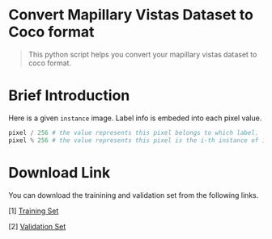 # Convert Mapillary Vistas Dataset to Coco format

> This python script helps you convert your mapillary vistas dataset to coco format.

# Brief Introduction

Here is a given `instance` image. Label info is embeded into each pixel value.

```python
pixel / 256 # the value represents this pixel belongs to which label.
pixel % 256 # the value represents this pixel is the i-th instance of its label.
```

# Download Link

You can download the trainining and validation set from the following links.

[1] [Training Set](https://drive.google.com/file/d/1JFJGM1fMB07fvdgRXQqGKqXaoEDh4DL9/view?usp=sharing)

[2] [Validation Set](https://drive.google.com/file/d/1ZJWNb-u9JQgBjKknT2RtNurtlnqvPFgf/view?usp=sharing)


